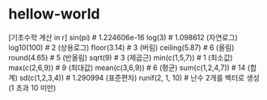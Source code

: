 # hellow-world
[기초수학 계산 in r]
sin(pi)         # 1.224606e-16
log(3)          # 1.098612 (자연로그)
log10(100)      # 2  (상용로그)
floor(3.14)     # 3  (버림)
ceiling(5.87)   # 6  (올림)
round(4.65)     # 5  (반올림)
sqrt(9)         # 3  (제곱근)
min(c(1,5,7))   # 1  (최소값)
max(c(2,6,9))   # 9  (최대값)
mean(c(3,6,9))  # 6  (평균)
sum(c(1,2,4,7)) # 14  (합계)
sd(c(1,2,3,4))  # 1.290994  (표준편차)
runif(2, 1, 10) # 난수 2개를 벡터로 생성(1 초과 10 미만)
